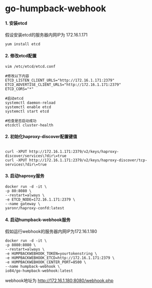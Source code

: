 # go-humpback-webhook

#### 1. 安装etcd
假设安装etcd的服务器内网IP为 172.16.1.171

``` shell
yum install etcd
```
#### 2. 修改etcd配置

```
vim /etc/etcd/etcd.conf
```

``` shell
#修改以下内容
ETCD_LISTEN_CLIENT_URLS="http://172.16.1.171:2379"
ETCD_ADVERTISE_CLIENT_URLS="http://172.16.1.171:2379"
ETCD_CORS="*"
```

``` shell
#启动etcd
systemctl daemon-reload
systemctl enable etcd
systemctl start etcd

#检查是否启动成功
etcdctl cluster-health

```

#### 2. 初始化haproxy-discover配置键值

``` shell

curl -XPUT http://172.16.1.171:2379/v2/keys/haproxy-discover/services\?dir\=true
curl -XPUT http://172.16.1.171:2379/v2/keys/haproxy-discover/tcp-services\?dir\=true

```

#### 3. 启动haproxy服务

``` shell
docker run -d -it \
-p 80:8080 \
--restart=always \
-e ETCD_NODE=172.16.1.171:2379 \
--name gateway \
yaronr/haproxy-confd:latest
```

#### 4. 启动humpback-webhook服务

假如运行webhook的服务器内网IP为172.16.1.180

``` shell
docker run -d -it \
-p 8080:8080 \
--restart=always \
-e HUMPBACKWEBHOOK_TOKEN=yourtokenstring \
-e HUMPBACKWEBHOOK_ETCD=http://172.16.1.171:2379 \
-e HUMPBACKWEBHOOK_CENTER_PORT=8500 \
--name humpback-webhook \
io84/go-humpback-webhook:latest
```

webhook地址为 http://172.16.1.180:8080/webhook.php
